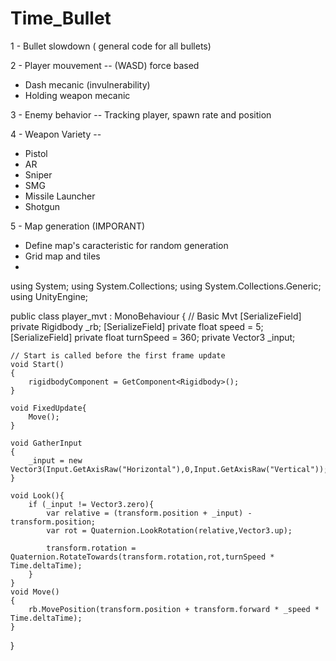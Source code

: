 # Time_Bullet

1 - Bullet slowdown ( general code for all bullets)    

2 - Player mouvement -- (WASD) force based      
+ Dash mecanic (invulnerability)    
+ Holding weapon mecanic

3 - Enemy behavior -- Tracking player, spawn rate and position    

4 - Weapon Variety --    
+ Pistol   
+ AR   
+ Sniper    
+ SMG    
+ Missile Launcher    
+ Shotgun     

5 - Map generation (IMPORANT)     
- Define map's caracteristic for random generation
- Grid map and tiles
- 



using System;
using System.Collections;
using System.Collections.Generic;
using UnityEngine;

public class player_mvt : MonoBehaviour
{
    // Basic Mvt
    [SerializeField] private Rigidbody _rb;
    [SerializeField] private float speed = 5;
    [SerializeField] private float turnSpeed = 360;
    private Vector3 _input;
    
    // Start is called before the first frame update
    void Start()
    {
        rigidbodyComponent = GetComponent<Rigidbody>();
    }
    
    void FixedUpdate{
        Move();
    }
    
    void GatherInput
    {
        _input = new Vector3(Input.GetAxisRaw("Horizontal"),0,Input.GetAxisRaw("Vertical"));
    }
    
    void Look(){
        if (_input != Vector3.zero){
            var relative = (transform.position + _input) - transform.position;
            var rot = Quaternion.LookRotation(relative,Vector3.up);
        
            transform.rotation = Quaternion.RotateTowards(transform.rotation,rot,turnSpeed * Time.deltaTime);
        }
    }
    void Move()
    {
        rb.MovePosition(transform.position + transform.forward * _speed * Time.deltaTime);
    }
    
}
